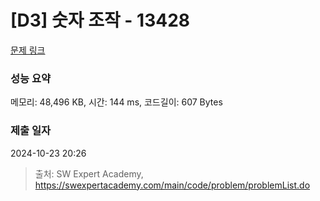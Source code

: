 # [D3] 숫자 조작 - 13428 

[문제 링크](https://swexpertacademy.com/main/code/problem/problemDetail.do?contestProbId=AX4EJPs68IkDFARe) 

### 성능 요약

메모리: 48,496 KB, 시간: 144 ms, 코드길이: 607 Bytes

### 제출 일자

2024-10-23 20:26



> 출처: SW Expert Academy, https://swexpertacademy.com/main/code/problem/problemList.do